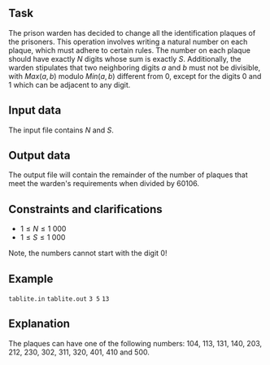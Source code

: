 ## Task

The prison warden has decided to change all the identification plaques of the prisoners. This operation involves writing a natural number on each plaque, which must adhere to certain rules. The number on each plaque should have exactly $N$ digits whose sum is exactly $S$. Additionally, the warden stipulates that two neighboring digits $a$ and $b$ must not be divisible, with $Max(a,b)$ modulo $Min(a,b)$ different from $0$, except for the digits $0$ and $1$ which can be adjacent to any digit.

## Input data

The input file contains $N$ and $S$.

## Output data

The output file will contain the remainder of the number of plaques that meet the warden's requirements when divided by $60106$.

## Constraints and clarifications
- $1 \leq N \leq 1\ 000$
- $1 \leq S \leq 1\ 000$

Note, the numbers cannot start with the digit $0$! 

## Example

`tablite.in`
`tablite.out`
`3 5`
`13`

## Explanation

The plaques can have one of the following numbers: $104$, $113$, $131$, $140$, $203$, $212$, $230$, $302$, $311$, $320$, $401$, $410$ and $500$.